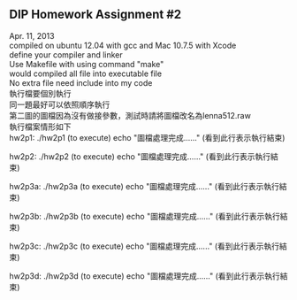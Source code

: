 DIP Homework Assignment #2 
---
Apr. 11, 2013  
compiled on ubuntu 12.04 with gcc and Mac 10.7.5 with Xcode  
define your compiler and linker  
Use Makefile with using command "make"  
would compiled all file into executable file  
No extra file need include into my code  
執行檔要個別執行  
同一題最好可以依照順序執行  
第二圖的圖檔因為沒有做接參數，測試時請將圖檔改名為lenna512.raw  
執行檔案情形如下  
hw2p1:
  ./hw2p1     (to execute)
echo "圖檔處理完成......" (看到此行表示執行結束)

hw2p2:
	./hw2p2     (to execute)
echo "圖檔處理完成......" (看到此行表示執行結束)

hw2p3a:
	./hw2p3a     (to execute)
echo "圖檔處理完成......" (看到此行表示執行結束)

hw2p3b:
	./hw2p3b     (to execute)
echo "圖檔處理完成......" (看到此行表示執行結束)

hw2p3c:
	./hw2p3c     (to execute)
echo "圖檔處理完成......" (看到此行表示執行結束)

hw2p3d:
	./hw2p3d     (to execute)
echo "圖檔處理完成......" (看到此行表示執行結束)
